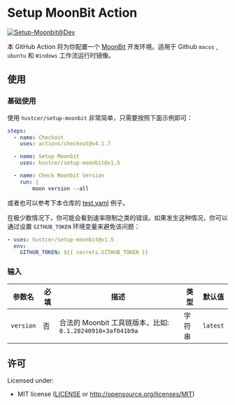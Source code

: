 # Setup MoonBit Action

[![Setup-Moonbit@Dev](https://github.com/hustcer/setup-moonbit/actions/workflows/basic.yml/badge.svg)](https://github.com/hustcer/setup-moonbit/actions/workflows/basic.yml)

本 GitHub Action 将为你配置一个 [MoonBit](https://www.moonbitlang.com/) 开发环境。适用于 Github `macos` , `ubuntu` 和 `Windows` 工作流运行时镜像。

## 使用

### 基础使用

使用 `hustcer/setup-moonbit` 非常简单，只需要按照下面示例即可：

```yaml
steps:
  - name: Checkout
    uses: actions/checkout@v4.1.7

  - name: Setup Moonbit
    uses: hustcer/setup-moonbit@v1.5

  - name: Check Moonbit Version
    run: |
        moon version --all
```

或者也可以参考下本仓库的 [test.yaml](https://github.com/hustcer/setup-moonbit/blob/main/.github/workflows/test.yml) 例子。

在极少数情况下，你可能会看到速率限制之类的错误。如果发生这种情况，你可以通过设置 `GITHUB_TOKEN` 环境变量来避免该问题：

```yaml
- uses: hustcer/setup-moonbit@v1.5
  env:
    GITHUB_TOKEN: ${{ secrets.GITHUB_TOKEN }}
```

### 输入

| 参数名  | 必填    | 描述    | 类型   | 默认值   |
| ---------------- | -------- | --- | ------ | --------- |
| `version` | 否    | 合法的 Moonbit 工具链版本，比如: `0.1.20240910+3af041b9a` | 字符串 | `latest` |

## 许可

Licensed under:

* MIT license ([LICENSE](LICENSE) or http://opensource.org/licenses/MIT)
